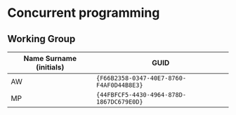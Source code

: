 # Concurrent programming

## Working Group

| Name Surname (initials) | GUID                                     |
| ----------------------- | ---------------------------------------- |
| AW                      | `{F66B2358-0347-40E7-8760-F4AF0D44B8E3}` |
| MP            | `{44FBFCF5-4430-4964-878D-1867DC679E0D}` |
